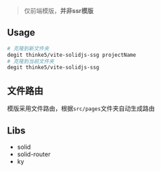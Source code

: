 > 仅前端模版，**并非ssr模版**

## Usage

```bash
# 克隆到新文件夹
degit thinke5/vite-solidjs-ssg projectName
# 克隆到当前文件夹
degit thinke5/vite-solidjs-ssg
```

## 文件路由

模版采用文件路由，根据`src/pages`文件夹自动生成路由

## Libs

- solid
- solid-router
- ky
